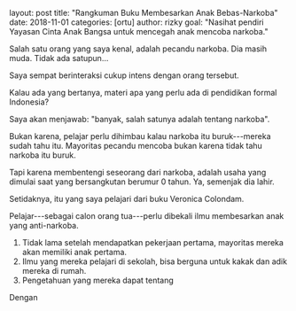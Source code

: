 
layout: post
title:  "Rangkuman Buku Membesarkan Anak Bebas-Narkoba"
date:   2018-11-01
categories: [ortu]
author: rizky
goal: "Nasihat pendiri Yayasan Cinta Anak Bangsa untuk mencegah anak mencoba narkoba."


Salah satu orang yang saya kenal, adalah pecandu narkoba. Dia masih muda. Tidak ada satupun...

Saya sempat berinteraksi cukup intens dengan orang tersebut. 

Kalau ada yang bertanya, materi apa yang perlu ada di pendidikan formal Indonesia?

Saya akan menjawab: "banyak, salah satunya adalah tentang narkoba".

Bukan karena, pelajar perlu dihimbau kalau narkoba itu buruk---mereka sudah tahu itu. Mayoritas pecandu mencoba bukan karena tidak tahu narkoba itu buruk.

Tapi karena membentengi seseorang dari narkoba, adalah usaha yang dimulai saat yang bersangkutan berumur 0 tahun. Ya, semenjak dia lahir.

Setidaknya, itu yang saya pelajari dari buku Veronica Colondam.  

Pelajar---sebagai calon orang tua---perlu dibekali ilmu membesarkan anak yang anti-narkoba.

1. Tidak lama setelah mendapatkan pekerjaan pertama, mayoritas mereka akan memiliki anak pertama.
2. Ilmu yang mereka pelajari di sekolah, bisa berguna untuk kakak dan adik mereka di rumah.
3. Pengetahuan yang mereka dapat tentang 

Dengan 



